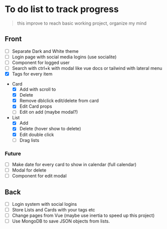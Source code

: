 # To do list to track progress

> this improve to reach basic working project, organize my mind

## Front

- [ ] Separate Dark and White theme
- [ ] Login page with social media logins (use socialite)
- [ ] Component for logged user
- [ ] Search with ctrl+k with modal like vue docs or tailwind with lateral menu
- [x] Tags for every item
- Card
  - [x] Add with scroll to
  - [x] Delete
  - [x] Remove dblclick edit/delete from card
  - [x] Edit Card props
  - [ ] Edit on add (maybe modal?)
- List
  - [x] Add
  - [x] Delete (hover show to delete)
  - [x] Edit double click
  - [ ] Drag lists

### Future

- [ ] Make date for every card to show in calendar (full calendar)
- [ ] Modal for delete
- [ ] Component for edit modal

## Back

- [ ] Login system with social logins
- [ ] Store Lists and Cards with your tags etc
- [ ] Change pages from Vue (maybe use inertia to speed up this project)
- [ ] Use MongoDB to save JSON objects from lists.
